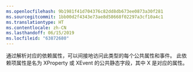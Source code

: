 ```yaml
---
ms.openlocfilehash: 9b1981f41d704376c82dd8db673ee0873a30f281
ms.sourcegitcommit: 1bb00d2f4343e73ae8d58668f02297a3cf10a4c1
ms.translationtype: HT
ms.contentlocale: zh-CN
ms.lasthandoff: 06/15/2019
ms.locfileid: "63872680"
---
```

通过解析对应的依赖属性，可以间接地访问此类型的每个公共属性和事件。 此依赖项属性是名为 XProperty  或 XEvent  的公共静态字段，其中 X 是对应的属性。